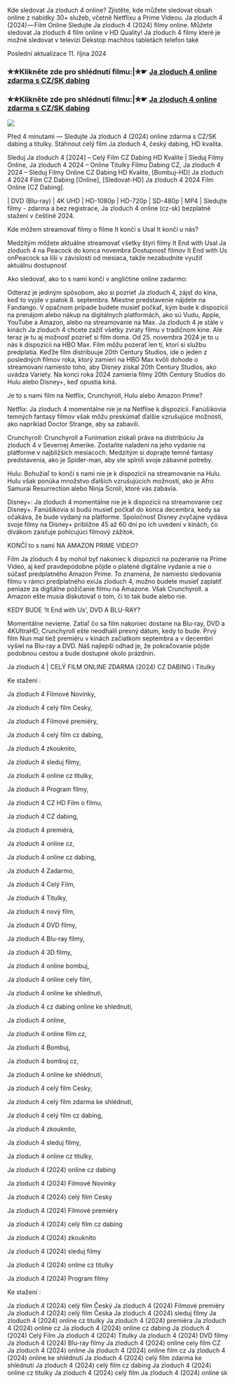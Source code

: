 Kde sledovat Ja zloduch 4 online? Zjistěte, kde můžete sledovat obsah online z nabídky 30+ služeb, včetně Netflixu a Prime Videou. Ja zloduch 4 (2024) — Film Online Sledujte Ja zloduch 4 (2024) filmy online. Můžete sledovat Ja zloduch 4 film online v HD Quality! Ja zloduch 4 filmy které je možné sledovat v televizi Dekstop machitos tabletách telefon také

Poslední aktualizace 11. října 2024

### ✮✮Klikněte zde pro shlédnutí filmu:|✮☛ [Ja zloduch 4 online zdarma s CZ/SK dabing](https://crotx.online/sk/movie/519182/ja-zloduch-4.git)

### ✮✮Klikněte zde pro shlédnutí filmu:|✮☛ [Ja zloduch 4 online zdarma s CZ/SK dabing](https://crotx.online/sk/movie/519182/ja-zloduch-4.git)

<p dir="auto"><a href="https://crotx.online/sk/movie/519182/ja-zloduch-4.git" title="720p" rel="nofollow"><img src="https://i.imgur.com/jhNGoEt.gif" style="max-width: 100%;"></a></p>

Před 4 minutami — Sledujte Ja zloduch 4 (2024) online zdarma s CZ/SK dabing a titulky. Stáhnout celý film Ja zloduch 4, český dabing, HD kvalita.

Sleduj Ja zloduch 4 [2024] – Celý Film CZ Dabing HD Kvalite | Sleduj Filmy Online, Ja zloduch 4 2024 – Online Titulky Filmu Dabing CZ, Ja zloduch 4 2024 – Sleduj Filmy Online CZ Dabing HD Kvalite, [Bombuj-HD] Ja zloduch 4 2024 Film CZ Dabing [Online], [Sledovat-HD] Ja zloduch 4 2024 Film Online [CZ Dabing].

| DVD (Blu-ray) | 4K UHD | HD-1080p | HD-720p | SD-480p | MP4 | Sledujte filmy - zdarma a bez registrace, Ja zloduch 4 online (cz-sk) bezplatné stažení v češtině 2024.

Kde môžem streamovať filmy o filme It končí s Usal It končí u nás?

Medzitým môžete aktuálne streamovať všetky štyri filmy It End with Usal Ja zloduch 4 na Peacock do konca novembra Dostupnosť filmov It End with Us onPeacock sa líši v závislosti od mesiaca, takže nezabudnite využiť aktuálnu dostupnosť

Ako sledovať, ako to s nami končí v angličtine online zadarmo:

Odteraz je jediným spôsobom, ako si pozrieť Ja zloduch 4, zájsť do kina, keď to vyjde v piatok 8. septembra. Miestne predstavenie nájdete na Fandango. V opačnom prípade budete musieť počkať, kým bude k dispozícii na prenájom alebo nákup na digitálnych platformách, ako sú Vudu, Apple, YouTube a Amazon, alebo na streamovanie na Max. Ja zloduch 4 je stále v kinách Ja zloduch 4 chcete zažiť všetky zvraty filmu v tradičnom kine. Ale teraz je tu aj možnosť pozrieť si film doma. Od 25. novembra 2024 je to u nás k dispozícii na HBO Max. Film môžu pozerať len tí, ktorí si službu predplatia. Keďže film distribuuje 20th Century Studios, ide o jeden z posledných filmov roka, ktorý zamieri na HBO Max kvôli dohode o streamovaní namiesto toho, aby Disney získal 20th Century Studios, ako uvádza Variety. Na konci roka 2024 zamieria filmy 20th Century Studios do Hulu alebo Disney+, keď opustia kiná.

Je to s nami film na Netflix, Crunchyroll, Hulu alebo Amazon Prime?

Netflix: Ja zloduch 4 momentálne nie je na Netflixe k dispozícii. Fanúšikovia temných fantasy filmov však môžu preskúmať ďalšie vzrušujúce možnosti, ako napríklad Doctor Strange, aby sa zabavili.

Crunchyroll: Crunchyroll a Funimation získali práva na distribúciu Ja zloduch 4 v Severnej Amerike. Zostaňte naladení na jeho vydanie na platforme v najbližších mesiacoch. Medzitým si doprajte temné fantasy predstavenia, ako je Spider-man, aby ste splnili svoje zábavné potreby.

Hulu: Bohužiaľ to končí s nami nie je k dispozícii na streamovanie na Hulu. Hulu však ponúka množstvo ďalších vzrušujúcich možností, ako je Afro Samurai Resurrection alebo Ninja Scroll, ktoré vás zabavia.

Disney+: Ja zloduch 4 momentálne nie je k dispozícii na streamovanie cez Disney+. Fanúšikovia si budú musieť počkať do konca decembra, kedy sa očakáva, že bude vydaný na platforme. Spoločnosť Disney zvyčajne vydáva svoje filmy na Disney+ približne 45 až 60 dní po ich uvedení v kinách, čo divákom zaisťuje pohlcujúci filmový zážitok.

KONČÍ to s nami NA AMAZON PRIME VIDEO?

Film Ja zloduch 4 by mohol byť nakoniec k dispozícii na pozeranie na Prime Video, aj keď pravdepodobne pôjde o platené digitálne vydanie a nie o súčasť predplatného Amazon Prime. To znamená, že namiesto sledovania filmu v rámci predplatného exiJa zloduch 4, možno budete musieť zaplatiť peniaze za digitálne požičanie filmu na Amazone. Však Crunchyroll. a Amazon ešte musia diskutovať o tom, či to tak bude alebo nie.

KEDY BUDE ‘It End with Us’, DVD A BLU-RAY?

Momentálne nevieme. Zatiaľ čo sa film nakoniec dostane na Blu-ray, DVD a 4KUltraHD, Crunchyroll ešte neodhalil presný dátum, kedy to bude. Prvý film Nun mal tiež premiéru v kinách začiatkom septembra a v decembri vyšiel na Blu-ray a DVD. Náš najlepší odhad je, že pokračovanie pôjde podobnou cestou a bude dostupné okolo prázdnin.

Ja zloduch 4 | CELÝ FILM ONLINE ZDARMA (2024) CZ DABING i Titulky

Ke stažení :

Ja zloduch 4 Filmové Novinky,

Ja zloduch 4 celý film Cesky,

Ja zloduch 4 Filmové premiéry,

Ja zloduch 4 celý film cz dabing,

Ja zloduch 4 zkouknito,

Ja zloduch 4 sleduj filmy,

Ja zloduch 4 online cz titulky,

Ja zloduch 4 Program filmy,

Ja zloduch 4 CZ HD Film o filmu,

Ja zloduch 4 CZ dabing,

Ja zloduch 4 premiéra,

Ja zloduch 4 online cz,

Ja zloduch 4 online cz dabing,

Ja zloduch 4 Zadarmo,

Ja zloduch 4 Celý Film,

Ja zloduch 4 Titulky,

Ja zloduch 4 nový film,

Ja zloduch 4 DVD filmy,

Ja zloduch 4 Blu-ray filmy,

Ja zloduch 4 3D filmy,

Ja zloduch 4 online bombuj,

Ja zloduch 4 online cely film,

Ja zloduch 4 online ke shlednuti,

Ja zloduch 4 cz dabing online ke shlednuti,

Ja zloduch 4 online,

Ja zloduch 4 online film cz,

Ja zloduch 4 Bombuj,

Ja zloduch 4 bombuj cz,

Ja zloduch 4 online ke shlédnutí,

Ja zloduch 4 celý film Cesky,

Ja zloduch 4 celý film zdarma ke shlédnutí,

Ja zloduch 4 celý film cz dabing,

Ja zloduch 4 zkouknito,

Ja zloduch 4 sleduj filmy,

Ja zloduch 4 online cz titulky,

Ja zloduch 4 (2024) online cz dabing

Ja zloduch 4 (2024) Filmové Novinky

Ja zloduch 4 (2024) celý film Cesky

Ja zloduch 4 (2024) Filmové premiéry

Ja zloduch 4 (2024) celý film cz dabing

Ja zloduch 4 (2024) zkouknito

Ja zloduch 4 (2024) sleduj filmy

Ja zloduch 4 (2024) online cz titulky

Ja zloduch 4 (2024) Program filmy

Ke stažení :

Ja zloduch 4 (2024) celý film Český Ja zloduch 4 (2024) Filmové premiéry Ja zloduch 4 (2024) celý film Česka Ja zloduch 4 (2024) sleduj filmy Ja zloduch 4 (2024) online cz titulky Ja zloduch 4 (2024) premiéra Ja zloduch 4 (2024) online cz Ja zloduch 4 (2024) online cz dabing Ja zloduch 4 (2024) Celý Film Ja zloduch 4 (2024) Titulky Ja zloduch 4 (2024) DVD filmy Ja zloduch 4 (2024) Blu-ray filmy Ja zloduch 4 (2024) online cely film CZ Ja zloduch 4 (2024) online Ja zloduch 4 (2024) online film cz Ja zloduch 4 (2024) online ke shlédnutí Ja zloduch 4 (2024) celý film zdarma ke shlédnutí Ja zloduch 4 (2024) celý film cz dabing Ja zloduch 4 (2024) online cz titulky Ja zloduch 4 (2024) celý film Ja zloduch 4 (2024) online sk
